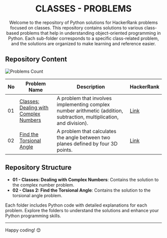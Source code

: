 <h1 align='center'>CLASSES - PROBLEMS</h1>

<p align='center'>Welcome to the repository of Python solutions for HackerRank problems focused on classes. This repository contains solutions to various class-based problems that help in understanding object-oriented programming in Python. Each sub-folder corresponds to a specific class-related problem, and the solutions are organized to make learning and reference easier.</p>

## Repository Content
![Problems Count](https://img.shields.io/badge/problem%20count-2-blue)

| No  | Problem Name                          | Description                                                                                          | HackerRank                         |
|-----|---------------------------------------|------------------------------------------------------------------------------------------------------|------------------------------------------------|
| 01  | [Classes: Dealing with Complex Numbers](https://github.com/JawadSher/Python-Problems-Solutions-HackerRank/tree/main/10%20-%20Classes%20Problems/01%20-%20Classes%20%3A%20Dealing%20with%20Complex%20Numbers) | A problem that involves implementing complex number arithmetic (addition, subtraction, multiplication, and division). | [Link](https://www.hackerrank.com/challenges/complex-number-algebra) |
| 02  | [Find the Torsional Angle](https://github.com/JawadSher/Python-Problems-Solutions-HackerRank/tree/main/10%20-%20Classes%20Problems/02%20-%20Class%202%20%3A%20Find%20the%20Torsional%20Angle)              | A problem that calculates the angle between two planes defined by four 3D points.                   | [Link](https://www.hackerrank.com/challenges/find-the-torsional-angle) |

## Repository Structure

- **01 - Classes: Dealing with Complex Numbers**: Contains the solution to the complex number problem.
- **02 - Class 2: Find the Torsional Angle**: Contains the solution to the torsional angle problem.

Each folder includes Python code with detailed explanations for each problem. Explore the folders to understand the solutions and enhance your Python programming skills.

---
Happy coding! 😊
